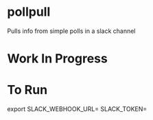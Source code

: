 # pollpull
Pulls info from simple polls in a slack channel

# Work In Progress

# To Run

export SLACK_WEBHOOK_URL=<webhook url generated on app permissions registration>
SLACK_TOKEN=<oauth token from registered app>
